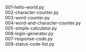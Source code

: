 001-hello-world.py  
002-character-counter.py  
003-word-counter.py  
004-word-and-character-counter.py  
005-simple-calculator.py  
006-login-generator.py  
007-response-code.py  
008-status-code-list.py  
